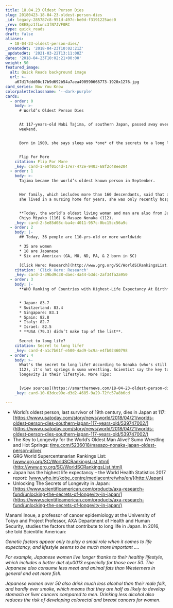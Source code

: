 ```yaml
---
title: 18.04.23 Oldest Person Dies
slug: 20180423-18-04-23-oldest-person-dies
_id: legacy-285787c8-951d-497c-be0d-f3191225aec0
_rev: O8E8pz1fLwnc3fN7JVF0RC
type: quick_reads
draft: false
aliases:
  - 18-04-23-oldest-person-dies/
_createdAt: '2018-04-23T10:02:21Z'
_updatedAt: '2021-03-22T13:11:08Z'
date: '2018-04-23T10:02:21+00:00'
weight: 50
featured_image:
  alt: Quick Reads background image
  url: >-
    a67d17ddd00c17b9d692b54a7aea490590668773-1920x1276.jpg
card_series: Now You Know
colorpaletteclassname: '--dark-purple'
cards:
  - order: 0
    body: >-
      # World’s Oldest Person Dies


      At 117-years-old Nabi Tajima, of southern Japan, passed away over the
      weekend.


      Born in 1900, she says sleep was *one* of the secrets to a long life.


      Flip For More
    citation: Flip For More
    _key: card-1-e0f01c4d-17e7-472e-9403-68f2c48ee204
  - order: 1
    body: >-
      Tajima became the world’s oldest known person in September.


      Her family, which includes more than 160 descendants, said that although
      she lived in a nursing home for years, she was only recently hospitalized.


      **Today, the world’s oldest living woman and man are also from Japan**:
      Chiyo Miyako (116) & Masazo Nonaka (112).
    _key: card-2-5e85d08c-ba4e-4011-957c-0bc15cc56a9c
  - order: 2
    body: |-
      ## Today, 36 people are 110-yrs-old or more worldwide

      * 35 are women
      * 18 are Japanese
      * Six are American (GA, MO, ND, PA, & 2 born in SC)

      [Click Here: Research](http://www.grg.org/SC/WorldSCRankingsList.html)
    citation: 'Click Here: Research'
    _key: card-3-39bd9c38-daec-4a44-b3dc-2af34fa2a950
  - order: 3
    body: |-
      **WHO Ranking of Countries with Highest-Life Expectancy At Birth**  


      * Japan: 83.7
      * Switzerland: 83.4
      * Singapore: 83.1
      * Spain: 82.8
      * Italy: 82.7
      * Israel: 82.5
      * **USA (79.3) didn’t make top of the list**.

      Secret to long life?
    citation: Secret to long life?
    _key: card-4-a1c7b61f-e500-4ad9-bc9a-e4fb02460798
  - order: 4
    body: >-
      What's the secret to long life? According to Nonaka (who's still living at
      112), it's hot springs & sumo wrestling. Scientist say the key to Japanese
      longevity is their lifestyle. More Tips:


      [view sources](https://smarthernews.com/18-04-23-oldest-person-dies/)
    _key: card-10-63dce99e-d3d2-4685-9a29-72fc57a8b6cd

---
```

* World’s oldest person, last survivor of 19th century, dies in Japan at 117: [https://www.usatoday.com/story/news/world/2018/04/21/worlds-oldest-person-dies-southern-japan-117-years-old/539747002/](https://www.usatoday.com/story/news/world/2018/04/21/worlds-oldest-person-dies-southern-japan-117-years-old/539747002/)
* The Key to Longevity for the World’s Oldest Man Alive? Sumo Wrestling and Hot Springs: [time.com/5236018/masazo-nonaka-japan-oldest-person-alive/](http://time.com/5236018/masazo-nonaka-japan-oldest-person-alive/)
* GRG World Supercentenarian Rankings List: [www.grg.org/SC/WorldSCRankingsList.html](http://www.grg.org/SC/WorldSCRankingsList.html)
* Japan has the highest life expectancy – the World Health Statistics 2017 report: [www.who.int/kobe_centre/mediacentre/whs/en/](http://Japan)
* Unlocking The Secrets of Longevity in Japan: [https://www.scientificamerican.com/products/axa-research-fund/unlocking-the-secrets-of-longevity-in-japan/](https://www.scientificamerican.com/products/axa-research-fund/unlocking-the-secrets-of-longevity-in-japan/)

Manami Inoue, a professor of cancer epidemiology at the University of Tokyo and Project Professor, AXA Department of Health and Human Security, studies the factors that contribute to long life in Japan. In 2016, she told Scientific American:

_Genetic factors appear only to play a small role when it comes to life expectancy, and lifestyle seems to be much more important …._

_For example, Japanese women live longer thanks to their healthy lifestyle, which includes a better diet a\u0013 especially for those over 50. The Japanese also consume less meat and animal fats than Westerners in general and eat more fish._

_Japanese women over 50 also drink much less alcohol than their male folk, and hardly ever smoke, which means that they are half as likely to develop stomach or liver cancers compared to men. Drinking less alcohol also reduces the risk of developing colorectal and breast cancers for women_.